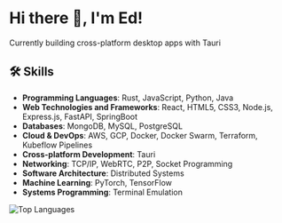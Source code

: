 # Hi there 👋, I'm Ed!

Currently building cross-platform desktop apps with Tauri

## 🛠 Skills

- **Programming Languages**: Rust, JavaScript, Python, Java
- **Web Technologies and Frameworks**: React, HTML5, CSS3, Node.js, Express.js, FastAPI, SpringBoot
- **Databases**: MongoDB, MySQL, PostgreSQL
- **Cloud & DevOps**: AWS, GCP, Docker, Docker Swarm, Terraform, Kubeflow Pipelines
- **Cross-platform Development**: Tauri
- **Networking**: TCP/IP, WebRTC, P2P, Socket Programming
- **Software Architecture**: Distributed Systems
- **Machine Learning**: PyTorch, TensorFlow
- **Systems Programming**: Terminal Emulation

![Top Languages](https://github-readme-stats.vercel.app/api/top-langs/?username=edielam&layout=compact&theme=radical&langs_count=6&hide=html,css,Makefile,ShaderLab,SCSS,Jupyter%20Notebook)
